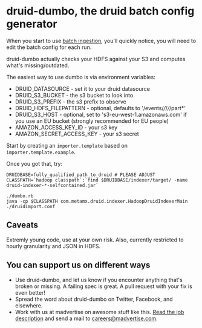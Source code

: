 druid-dumbo, the druid batch config generator
=============================================

When you start to use [batch ingestion](https://github.com/metamx/druid/wiki/Batch-ingestion),
you'll quickly notice, you will need to edit the batch config for each run.

druid-dumbo actually checks your HDFS against your S3 and computes what's missing/outdated.

The easiest way to use dumbo is via environment variables:

 * DRUID_DATASOURCE - set it to your druid datasource 
 * DRUID_S3_BUCKET - the s3 bucket to look into
 * DRUID_S3_PREFIX - the s3 prefix to observe
 * DRUID_HDFS_FILEPATTERN - optional, defaults to '/events/*/*/*/*/part*'
 * DRUID_S3_HOST - optional, set to 's3-eu-west-1.amazonaws.com' if you use an EU bucket (strongly recommended for EU people)
 * AMAZON_ACCESS_KEY_ID - your s3 key
 * AMAZON_SECRET_ACCESS_KEY - your s3 secret

Start by creating an `importer.template` based on `importer.template.example`.

Once you got that, try:

```
DRUIDBASE=fully_qualified_path_to_druid # PLEASE ADJUST
CLASSPATH=`hadoop classpath`:`find $DRUIDBASE/indexer/target/ -name druid-indexer-*-selfcontained.jar`

./dumbo.rb
java -cp $CLASSPATH com.metamx.druid.indexer.HadoopDruidIndexerMain ./druidimport.conf 
```

Caveats
-------

Extremly young code, use at your own risk. Also, currently restricted to hourly granularity and JSON in HDFS.

You can support us on different ways
------------------------------------

* Use druid-dumbo, and let us know if you encounter anything that's broken or missing.
  A failing spec is great. A pull request with your fix is even better!
* Spread the word about druid-dumbo on Twitter, Facebook, and elsewhere.
* Work with us at madvertise on awesome stuff like this.
  [Read the job description](http://madvertise.com/en/2013/02/07/software-developer-ruby-fm) and send a mail to careers@madvertise.com.

